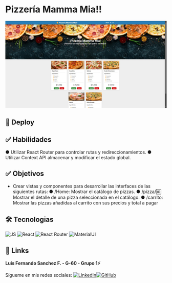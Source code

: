 # Pizzería Mamma Mia!!

![Presentación Página Web](./public/img-readme.jpg)
<br/>

## 🚀 Deploy

## ✅ Habilidades

● Utilizar React Router para controlar rutas y redireccionamientos.
● Utilizar Context API almacenar y modificar el estado global.

## ✅ Objetivos

- Crear vistas y componentes para desarrollar las interfaces de las siguientes rutas:
  ● /Home: Mostrar el catálogo de pizzas.
  ● /pizza/:id: Mostrar el detalle de una pizza seleccionada en el catálogo.
  ● /carrito: Mostrar las pizzas añadidas al carrito con sus precios y total a pagar

## 🛠 Tecnologias

![JS](https://img.shields.io/badge/JavaScript-323330?style=for-the-badge&logo=javascript&logoColor=F7DF1E)
![React](https://img.shields.io/badge/React-20232A?style=for-the-badge&logo=react&logoColor=61DAFB)
![React Router](https://img.shields.io/badge/React_Router-CA4245?style=for-the-badge&logo=react-router&logoColor=white)
![MaterialUI](https://img.shields.io/badge/Material--UI-0081CB?style=for-the-badge&logo=mui&logoColor=white)

## 🔗 Links

**Luis Fernando Sanchez F. - G-60 - Grupo 1⚡**

Sígueme en mis redes sociales: [![LinkedIn](https://img.shields.io/badge/LinkedIn-%230077B5.svg?logo=linkedin&logoColor=white)](https://www.linkedin.com/in/luis-fernando-sanchez-f-67369b2b)[![GitHub](https://img.shields.io/badge/GitHub-black?logo=github)](https://github.com/luisfersan)

